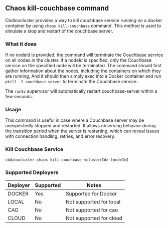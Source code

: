 ## Chaos kill-couchbase command

Cbdinocluster provides a way to kill couchbase service running 
on a docker container by using `chaos kill-couchbase` command.
This method is used to simulate a stop and restart of the couchbase server.

### What it does

If no nodeId is provided, the command will terminate the Couchbase service on all nodes in the cluster.
If a nodeId is specified, only the Couchbase service on the specified node will be terminated.
The command should first gather information about the nodes, including the containers on which they are running,
And it should then simply exec into a Docker container and run `pkill -f couchbase-server` 
to terminate the Couchbase service.

The `runSv` supervisor will automatically restart couchbase-server within a few seconds.

### Usage

This command is useful in case where a Couchbase server may be unexpectedly stopped and restarted.
It allows observing behavior during the transition period when the server is restarting, 
which can reveal issues with connection handling, retries, and error recovery.

### Kill Couchbase Service

```
cbdinocluster chaos kill-couchbase <clusterId> [nodeId]
```

### Supported Deployers

| Deployer | Supported | Notes                   |
|----------|-----------|-------------------------|
| DOCKER   | Yes       | Supported for Docker    |
| LOCAL    | No        | Not supported for local |
| CAO      | No        | Not supported for cao   |
| CLOUD    | No        | Not supported for cloud |
